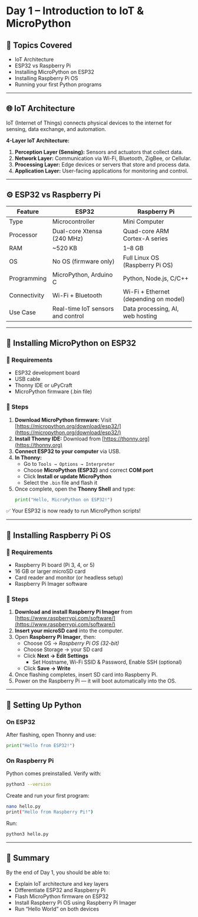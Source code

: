 # Day 1 – Introduction to IoT & MicroPython

## 📘 Topics Covered
- IoT Architecture  
- ESP32 vs Raspberry Pi  
- Installing MicroPython on ESP32  
- Installing Raspberry Pi OS  
- Running your first Python programs  

---

## 🌐 IoT Architecture

IoT (Internet of Things) connects physical devices to the internet for sensing, data exchange, and automation.

**4-Layer IoT Architecture:**

1. **Perception Layer (Sensing):** Sensors and actuators that collect data.  
2. **Network Layer:** Communication via Wi-Fi, Bluetooth, ZigBee, or Cellular.  
3. **Processing Layer:** Edge devices or servers that store and process data.  
4. **Application Layer:** User-facing applications for monitoring and control.

---

## ⚙️ ESP32 vs Raspberry Pi

| Feature | ESP32 | Raspberry Pi |
|----------|--------|---------------|
| Type | Microcontroller | Mini Computer |
| Processor | Dual-core Xtensa (240 MHz) | Quad-core ARM Cortex-A series |
| RAM | ~520 KB | 1–8 GB |
| OS | No OS (firmware only) | Full Linux OS (Raspberry Pi OS) |
| Programming | MicroPython, Arduino C | Python, Node.js, C/C++ |
| Connectivity | Wi-Fi + Bluetooth | Wi-Fi + Ethernet (depending on model) |
| Use Case | Real-time IoT sensors and control | Data processing, AI, web hosting |

---

## 🧩 Installing MicroPython on ESP32

### 🔸 Requirements
- ESP32 development board  
- USB cable  
- Thonny IDE or uPyCraft  
- MicroPython firmware (.bin file)

### 🔹 Steps
1. **Download MicroPython firmware:** Visit [https://micropython.org/download/esp32/](https://micropython.org/download/esp32/)
2. **Install Thonny IDE:** Download from [https://thonny.org](https://thonny.org)
3. **Connect ESP32 to your computer** via USB.  
4. **In Thonny:**  
   - Go to `Tools → Options → Interpreter`  
   - Choose **MicroPython (ESP32)** and correct **COM port**  
   - Click **Install or update MicroPython**  
   - Select the `.bin` file and flash it  
5. Once complete, open the **Thonny Shell** and type:
   ```python
   print("Hello, MicroPython on ESP32!")
   ```

✅ Your ESP32 is now ready to run MicroPython scripts!

---

## 💾 Installing Raspberry Pi OS

### 🔸 Requirements
- Raspberry Pi board (Pi 3, 4, or 5)
- 16 GB or larger microSD card
- Card reader and monitor (or headless setup)
- Raspberry Pi Imager software

### 🔹 Steps
1. **Download and install Raspberry Pi Imager** from [https://www.raspberrypi.com/software/](https://www.raspberrypi.com/software/)
2. **Insert your microSD card** into the computer.
3. Open **Raspberry Pi Imager**, then:
   - Choose OS → *Raspberry Pi OS (32-bit)*  
   - Choose Storage → your SD card  
   - Click **Next → Edit Settings**
     - Set Hostname, Wi-Fi SSID & Password, Enable SSH (optional)
   - Click **Save → Write**
4. Once flashing completes, insert SD card into Raspberry Pi.
5. Power on the Raspberry Pi — it will boot automatically into the OS.

---

## 🐍 Setting Up Python

### On ESP32
After flashing, open Thonny and use:
```python
print("Hello from ESP32!")
```

### On Raspberry Pi
Python comes preinstalled. Verify with:
```bash
python3 --version
```
Create and run your first program:
```bash
nano hello.py
print("Hello from Raspberry Pi!")
```
Run:
```bash
python3 hello.py
```

---

## 🧠 Summary

By the end of Day 1, you should be able to:
- Explain IoT architecture and key layers  
- Differentiate ESP32 and Raspberry Pi  
- Flash MicroPython firmware on ESP32  
- Install Raspberry Pi OS using Raspberry Pi Imager  
- Run “Hello World” on both devices
